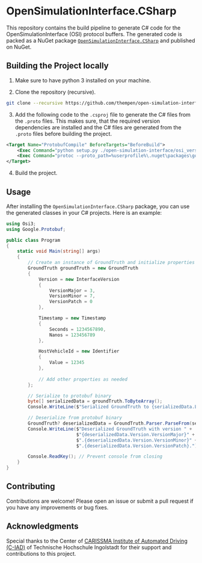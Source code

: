 # OpenSimulationInterface.CSharp

This repository contains the build pipeline to generate C# code for the OpenSimulationInterface (OSI) protocol buffers. 
The generated code is packed as a NuGet package [`OpenSimulationInterface.CSharp`](https://www.nuget.org/packages/OpenSimulationInterface.CSharp) and published on NuGet.

## Building the Project locally

1. Make sure to have python 3 installed on your machine.

2. Clone the repository (recursive).

```sh
git clone --recursive https://github.com/thempen/open-simulation-interface-csharp.git
```

3. Add the following code to the `.csproj` file to generate the C# files from the `.proto` files. This makes sure, that the required version dependencies are installed and the C# files are generated from the `.proto` files before building the project.

```xml
<Target Name="ProtobufCompile" BeforeTargets="BeforeBuild">
	<Exec Command="python setup.py ./open-simulation-interface/osi_version.proto.in ./open-simulation-interface/VERSION ./open-simulation-interface/osi_version.proto" />
	<Exec Command="protoc --proto_path=%userprofile%\.nuget\packages\google.protobuf.tools\3.26.1\tools --proto_path=open-simulation-interface --csharp_out=. open-simulation-interface\*.proto" />
</Target>
```

4. Build the project.

## Usage

After installing the `OpenSimulationInterface.CSharp` package, you can use the generated classes in your C# projects. Here is an example:

```csharp
using Osi3;
using Google.Protobuf;

public class Program
{
    static void Main(string[] args)
    {
        // Create an instance of GroundTruth and initialize properties
        GroundTruth groundTruth = new GroundTruth
        {
            Version = new InterfaceVersion
            {
                VersionMajor = 3, 
                VersionMinor = 7, 
                VersionPatch = 0
            },

            Timestamp = new Timestamp
            {
                Seconds = 1234567890, 
                Nanos = 123456789
            },

            HostVehicleId = new Identifier
            {
                Value = 12345
            },
            
            // Add other properties as needed
        };

        // Serialize to protobuf binary
        byte[] serializedData = groundTruth.ToByteArray();
        Console.WriteLine($"Serialized GroundTruth to {serializedData.Length} bytes.");

        // Deserialize from protobuf binary
        GroundTruth? deserializedData = GroundTruth.Parser.ParseFrom(serializedData);
        Console.WriteLine($"Deserialized GroundTruth with version " +
                          $"{deserializedData.Version.VersionMajor}" +
                          $".{deserializedData.Version.VersionMinor}" +
                          $".{deserializedData.Version.VersionPatch}.");

        Console.ReadKey(); // Prevent console from closing
    }
}
```

## Contributing

Contributions are welcome! Please open an issue or submit a pull request if you have any improvements or bug fixes.

## Acknowledgments

Special thanks to the Center of [CARISSMA Institute of Automated Driving (C-IAD)](https://www.thi.de/en/research/carissma/c-iad/) of Technische Hochschule Ingolstadt for their support and contributions to this project.

